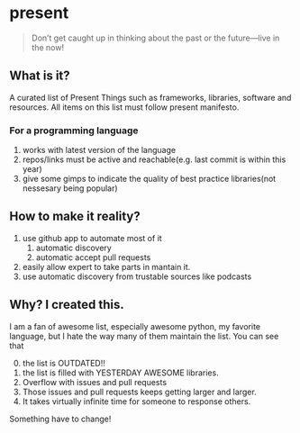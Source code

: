 # present
> Don’t get caught up in thinking about the past or the future—live in the now!

## What is it?
A curated list of Present Things such as frameworks, libraries, software and resources. All items on this list must follow present manifesto.

### For a programming language
1. works with latest version of the language
2. repos/links must be active and reachable(e.g. last commit is within this year)
3. give some gimps to indicate the quality of best practice libraries(not nessesary being popular)


## How to make it reality?
1. use github app to automate most of it
    1. automatic discovery
    2. automatic accept pull requests
2. easily allow expert to take parts in mantain it.
3. use automatic discovery from trustable sources like podcasts


## Why? I created this.
I am a fan of awesome list, especially awesome python, my favorite language, but I hate the way many of them maintain the list. You can see that

0. the list is OUTDATED!!
1. the list is filled with YESTERDAY AWESOME libraries.
2. Overflow with issues and pull requests
3. Those issues and pull requests keeps getting larger and larger.
4. It takes virtually infinite time for someone to response others.

Something have to change!
